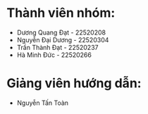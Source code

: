 # Thành viên nhóm:  
  - Dương Quang Đạt - 22520208
  - Nguyễn Đại Dương - 22520304
  - Trần Thành Đạt - 22520237
  - Hà Minh Đức - 22520266
# Giảng viên hướng dẫn:
  - Nguyễn Tấn Toàn
 
